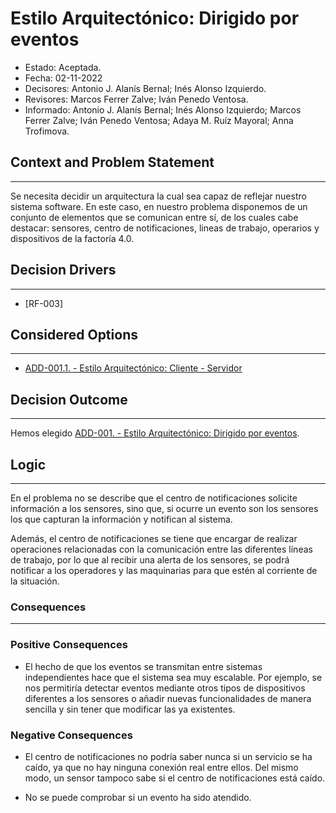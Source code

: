 # Estilo Arquitectónico: Dirigido por eventos

- Estado: Aceptada.
- Fecha: 02-11-2022
- Decisores: Antonio J. Alanís Bernal; Inés Alonso Izquierdo.
- Revisores: Marcos Ferrer Zalve; Iván Penedo Ventosa.
- Informado: Antonio J. Alanís Bernal; Inés Alonso Izquierdo; Marcos Ferrer Zalve; Iván Penedo Ventosa; Adaya M. Ruíz Mayoral; Anna Trofimova.

## Context and Problem Statement

---
Se necesita decidir un arquitectura la cual sea capaz de reflejar nuestro sistema software. En este caso, en nuestro problema disponemos de un conjunto de elementos que se comunican entre sí, de los cuales cabe destacar: sensores, centro de notificaciones, lineas de trabajo, operarios y dispositivos de la factoría 4.0.

## Decision Drivers

---

- [RF-003]

## Considered Options

---

- [ADD-001.1. - Estilo Arquitectónico: Cliente - Servidor](./ADD-001.1.md)

## Decision Outcome

---
Hemos elegido [ADD-001. - Estilo Arquitectónico: Dirigido por eventos](./ADD-001.md).

## Logic

---
En el problema no se describe que el centro de notificaciones solicite información a los sensores, sino que, si ocurre un evento son los sensores los que capturan la información y notifican al sistema.

Además, el centro de notificaciones se tiene que encargar de realizar operaciones relacionadas con la comunicación entre las diferentes líneas de trabajo, por lo que al recibir una alerta de los sensores, se podrá notificar a los operadores y las maquinarias para que estén al corriente de la situación.

### Consequences

---

### Positive Consequences

- El hecho de que los eventos se transmitan entre sistemas independientes hace que el sistema sea muy escalable. Por ejemplo, se nos permitiría detectar eventos mediante otros tipos de dispositivos diferentes a los sensores o añadir nuevas funcionalidades de manera sencilla y sin tener que modificar las ya existentes.

### Negative Consequences

- El centro de notificaciones no podría saber nunca si un servicio se ha caído, ya que no hay ninguna conexión real entre ellos. Del mismo modo, un sensor tampoco sabe si el centro de notificaciones está caído.

- No se puede comprobar si un evento ha sido atendido.
